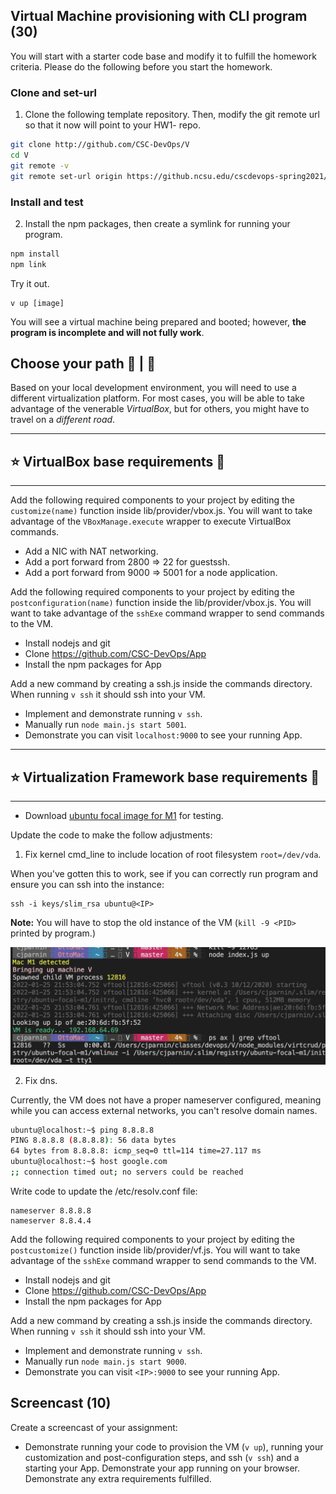 ## Virtual Machine provisioning with CLI program (30)

You will start with a starter code base and modify it to fulfill the homework criteria.
Please do the following before you start the homework.
 
### Clone and set-url

1. Clone the following template repository. Then, modify the git remote url so that it now will point to your HW1-<unity> repo.

```bash
git clone http://github.com/CSC-DevOps/V
cd V
git remote -v
git remote set-url origin https://github.ncsu.edu/cscdevops-spring2021/HW1-<unity>-DevOps
```

### Install and test

2. Install the npm packages, then create a symlink for running your program.
```bash
npm install
npm link
```

Try it out.
```
v up [image]
```

You will see a virtual machine being prepared and booted; however, **the program is incomplete and will not fully work**.

## Choose your path 👣 | 👣

Based on your local development environment, you will need to use a different virtualization platform. For most cases, you will be able to take advantage of the venerable _VirtualBox_, but for others, you might have to travel on a _different road_.

---

## :star: VirtualBox base requirements 👣

---


Add the following required components to your project by editing the `customize(name)` function inside lib/provider/vbox.js. You will want to take advantage of the `VBoxManage.execute` wrapper to execute VirtualBox commands.

* Add a NIC with NAT networking.
* Add a port forward from 2800 => 22 for guestssh.
* Add a port forward from 9000 => 5001 for a node application.

Add the following required components to your project by editing the `postconfiguration(name)` function inside the lib/provider/vbox.js. You will want to take advantage of the `sshExe` command wrapper to send commands to the VM.

* Install nodejs and git
* Clone https://github.com/CSC-DevOps/App
* Install the npm packages for App

Add a new command by creating a ssh.js inside the commands directory. 
When running `v ssh` it should ssh into your VM.

* Implement and demonstrate running `v ssh`.
* Manually run `node main.js start 5001`.
* Demonstrate you can visit `localhost:9000` to see your running App.

---

## :star: Virtualization Framework base requirements 👣

---

* Download [ubuntu focal image for M1](https://github.com/CSC-DevOps/VM/releases/download/v1.0.0/ubuntu-focal-m1.tar.gz) for testing.

Update the code to make the follow adjustments:

1) Fix kernel cmd_line to include location of root filesystem `root=/dev/vda`.

When you've gotten this to work, see if you can correctly run program and ensure you can ssh into the instance:

```
ssh -i keys/slim_rsa ubuntu@<IP>
```

**Note:** You will have to stop the old instance of the VM (`kill -9 <PID>` printed by program.)

![img](imgs/V-m1.png)

2) Fix dns.

Currently, the VM does not have a proper nameserver configured, meaning while you can access external networks, you can't resolve domain names. 

  ```bash
  ubuntu@localhost:~$ ping 8.8.8.8
  PING 8.8.8.8 (8.8.8.8): 56 data bytes
  64 bytes from 8.8.8.8: icmp_seq=0 ttl=114 time=27.117 ms
  ubuntu@localhost:~$ host google.com
  ;; connection timed out; no servers could be reached
  ```

Write code to update the /etc/resolv.conf file:

  ```
  nameserver 8.8.8.8
  nameserver 8.8.4.4
  ```

Add the following required components to your project by editing the `postcustomize()` function inside lib/provider/vf.js. You will want to take advantage of the `sshExe` command wrapper to send commands to the VM.

* Install nodejs and git
* Clone https://github.com/CSC-DevOps/App
* Install the npm packages for App

Add a new command by creating a ssh.js inside the commands directory. 
When running `v ssh` it should ssh into your VM.

* Implement and demonstrate running `v ssh`.
* Manually run `node main.js start 9000`.
* Demonstrate you can visit `<IP>:9000` to see your running App.

## Screencast (10)

Create a screencast of your assignment:

* Demonstrate running your code to provision the VM (`v up`), running your customization and post-configuration steps, and ssh (`v ssh`) and a starting your App. Demonstrate your app running on your browser. Demonstrate any extra requirements fulfilled.




